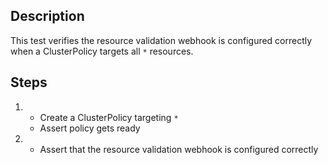 ## Description

This test verifies the resource validation webhook is configured correctly when a ClusterPolicy targets all `*` resources.

## Steps

1.  - Create a ClusterPolicy targeting `*`
    - Assert policy gets ready
1.  - Assert that the resource validation webhook is configured correctly
